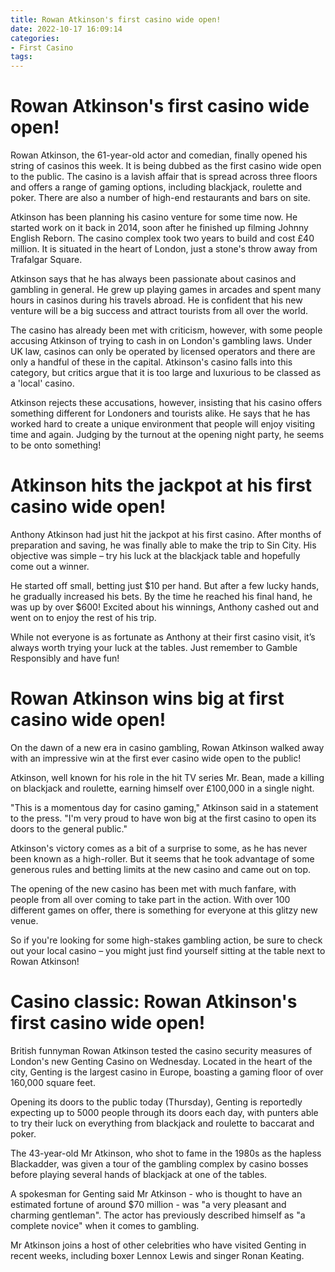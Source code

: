 ```yaml
---
title: Rowan Atkinson's first casino wide open!
date: 2022-10-17 16:09:14
categories:
- First Casino
tags:
---
```



#  Rowan Atkinson's first casino wide open!

Rowan Atkinson, the 61-year-old actor and comedian, finally opened his string of casinos this week. It is being dubbed as the first casino wide open to the public. The casino is a lavish affair that is spread across three floors and offers a range of gaming options, including blackjack, roulette and poker. There are also a number of high-end restaurants and bars on site.

Atkinson has been planning his casino venture for some time now. He started work on it back in 2014, soon after he finished up filming Johnny English Reborn. The casino complex took two years to build and cost £40 million. It is situated in the heart of London, just a stone's throw away from Trafalgar Square.

Atkinson says that he has always been passionate about casinos and gambling in general. He grew up playing games in arcades and spent many hours in casinos during his travels abroad. He is confident that his new venture will be a big success and attract tourists from all over the world.

The casino has already been met with criticism, however, with some people accusing Atkinson of trying to cash in on London's gambling laws. Under UK law, casinos can only be operated by licensed operators and there are only a handful of these in the capital. Atkinson's casino falls into this category, but critics argue that it is too large and luxurious to be classed as a 'local' casino.

Atkinson rejects these accusations, however, insisting that his casino offers something different for Londoners and tourists alike. He says that he has worked hard to create a unique environment that people will enjoy visiting time and again. Judging by the turnout at the opening night party, he seems to be onto something!

#  Atkinson hits the jackpot at his first casino wide open!

Anthony Atkinson had just hit the jackpot at his first casino. After months of preparation and saving, he was finally able to make the trip to Sin City. His objective was simple – try his luck at the blackjack table and hopefully come out a winner.

He started off small, betting just $10 per hand. But after a few lucky hands, he gradually increased his bets. By the time he reached his final hand, he was up by over $600! Excited about his winnings, Anthony cashed out and went on to enjoy the rest of his trip.

While not everyone is as fortunate as Anthony at their first casino visit, it’s always worth trying your luck at the tables. Just remember to Gamble Responsibly and have fun!

#   Rowan Atkinson wins big at first casino wide open!

On the dawn of a new era in casino gambling, Rowan Atkinson walked away with an impressive win at the first ever casino wide open to the public!

 Atkinson, well known for his role in the hit TV series Mr. Bean, made a killing on blackjack and roulette, earning himself over £100,000 in a single night.

"This is a momentous day for casino gaming," Atkinson said in a statement to the press. "I'm very proud to have won big at the first casino to open its doors to the general public."

Atkinson's victory comes as a bit of a surprise to some, as he has never been known as a high-roller. But it seems that he took advantage of some generous rules and betting limits at the new casino and came out on top.

The opening of the new casino has been met with much fanfare, with people from all over coming to take part in the action. With over 100 different games on offer, there is something for everyone at this glitzy new venue.

So if you're looking for some high-stakes gambling action, be sure to check out your local casino – you might just find yourself sitting at the table next to Rowan Atkinson!

#   Casino classic: Rowan Atkinson's first casino wide open!

British funnyman Rowan Atkinson tested the casino security measures of London's new Genting Casino on Wednesday. Located in the heart of the city, Genting is the largest casino in Europe, boasting a gaming floor of over 160,000 square feet.

Opening its doors to the public today (Thursday), Genting is reportedly expecting up to 5000 people through its doors each day, with punters able to try their luck on everything from blackjack and roulette to baccarat and poker.

The 43-year-old Mr Atkinson, who shot to fame in the 1980s as the hapless Blackadder, was given a tour of the gambling complex by casino bosses before playing several hands of blackjack at one of the tables.

A spokesman for Genting said Mr Atkinson - who is thought to have an estimated fortune of around $70 million - was "a very pleasant and charming gentleman". The actor has previously described himself as "a complete novice" when it comes to gambling.

Mr Atkinson joins a host of other celebrities who have visited Genting in recent weeks, including boxer Lennox Lewis and singer Ronan Keating.